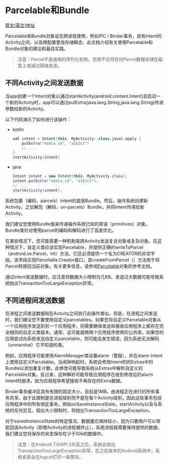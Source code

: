 # Parcelable和Bundle

[原文(英文)地址](https://developer.android.com/guide/components/activities/parcelables-and-bundles#java)

Parcelable和Bundle对象旨在跨进程使用，例如IPC / Binder事务，具有Intent的Activity之间，以及跨配置更改存储瞬态。此文档介绍有关使用Parcelable和Bundle对象的建议和最佳实践。

> 注意：Parcel不是通用的序列化机制，您绝不应将任何Parcel数据存储在磁盘上或通过网络发送。

## 不同Activity之间发送数据

当app创建一个Intent对象以通过startActivity(android.content.Intent)去启动一个新的Activity时，app可以通过putExtra(java.lang.String,java.lang.String)传递参数给新的Activity。

以下代码演示了如何进行该操作：

- kotlin

  ```kotlin
  val intent = Intent(this, MyActivity::class.java).apply {
      putExtra("media_id", "a1b2c3")
      // ...
  }
  startActivity(intent)
  ```

- java

  ```java
  Intent intent = new Intent(this, MyActivity.class);
  intent.putExtra("media_id", "a1b2c3");
  // ...
  startActivity(intent);
  ```

系统包裹（编码，parcels）Intent的底层Bundle。然后，操作系统创建新Activity，之后解包（解码，un-parcels）Bundle，并将Intent传递给新Activity。

我们建议您使用Bundle类来传递操作系统已知的原语（primitives）对象。 Bundle类针对使用parcel的编码和解码进行了高度优化。

在某些情况下，您可能需要一种机制来跨Activity发送复合对象或复杂对象。在这种情况下，自定义类应该实现Parcelable，并提供正确的writeToParcel（android.os.Parcel，int）方法。它还必须提供一个名为CREATOR的非空字段，该字段实现Parcelable.Creator接口，其createFromParcel（）方法用于将Parcel转换回当前对象。有关更多信息，请参阅[Parcelable](https://developer.android.com/reference/android/os/Parcelable.html)对象的参考文档。

通过intent发送数据时，应注意将数据大小限制为几KB。发送过大数据可能导致系统抛出TransactionTooLargeException异常。

## 不同进程间发送数据

在进程之间发送数据和在Activity之间执行此操作类似。但是，在进程之间发送时，我们建议您不要使用自定义parcelables。如果您将自定义Parcelable对象从一个应用程序发送到另一个应用程序，则需要确保发送和接收应用程序上都存在完全相同的自定义类版本。通常，这可能是跨两个应用程序使用的公共库。如果您的应用尝试向系统发送自定义parcelable，则可能会发生错误，因为系统无法解码（unmarshal）它不知道的类。

例如，应用程序可能使用AlarmManager类设置alarm（警报），并在alarm Intent上使用自定义Parcelable。当闹钟响起时，系统会修改Intent的的Extras中的Bundle以添加重复计数。此修改可能导致系统从Extras中解析自定义的Parcelable对象。反过来，这种解析可能导致应用程序在收到修改后的alarm Intent时崩溃，因为应用程序希望接收不再存在的Extra数据。

Binder事务缓冲区具有有限的固定大小，目前是1MB，由进程正在进行的所有事务共享。由于此限制是在进程级别而不是在每个Activity级别，因此这些事务包括应用程序中的所有绑定事务，例如onSaveInstanceState，startActivity以及与系统的任何交互。超出大小限制时，将抛出TransactionTooLargeException。

对于savedInstanceState的特定情况，数据量应保持较小，因为只要用户可以导航回该Activity（即使Activity的进程被终止），系统进程就需要保持提供的数据。我们建议您将保存的状态保存在少于50k的数据中。

> 注意：在Android 7.0(API 24)及之后，系统会抛出TransactionTooLargeException异常，在之前版本的Android系统中，系统紧紧会在logcat打印一条警告。